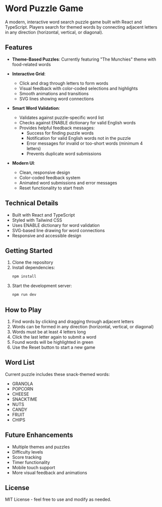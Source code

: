 # Word Puzzle Game

A modern, interactive word search puzzle game built with React and TypeScript. Players search for themed words by connecting adjacent letters in any direction (horizontal, vertical, or diagonal).

## Features

- **Theme-Based Puzzles**: Currently featuring "The Munchies" theme with food-related words
- **Interactive Grid**:

  - Click and drag through letters to form words
  - Visual feedback with color-coded selections and highlights
  - Smooth animations and transitions
  - SVG lines showing word connections

- **Smart Word Validation**:

  - Validates against puzzle-specific word list
  - Checks against ENABLE dictionary for valid English words
  - Provides helpful feedback messages:
    - Success for finding puzzle words
    - Notification for valid English words not in the puzzle
    - Error messages for invalid or too-short words (minimum 4 letters)
    - Prevents duplicate word submissions

- **Modern UI**:
  - Clean, responsive design
  - Color-coded feedback system
  - Animated word submissions and error messages
  - Reset functionality to start fresh

## Technical Details

- Built with React and TypeScript
- Styled with Tailwind CSS
- Uses ENABLE dictionary for word validation
- SVG-based line drawing for word connections
- Responsive and accessible design

## Getting Started

1. Clone the repository
2. Install dependencies:
   ```bash
   npm install
   ```
3. Start the development server:
   ```bash
   npm run dev
   ```

## How to Play

1. Find words by clicking and dragging through adjacent letters
2. Words can be formed in any direction (horizontal, vertical, or diagonal)
3. Words must be at least 4 letters long
4. Click the last letter again to submit a word
5. Found words will be highlighted in green
6. Use the Reset button to start a new game

## Word List

Current puzzle includes these snack-themed words:

- GRANOLA
- POPCORN
- CHEESE
- SNACKTIME
- NUTS
- CANDY
- FRUIT
- CHIPS

## Future Enhancements

- Multiple themes and puzzles
- Difficulty levels
- Score tracking
- Timer functionality
- Mobile touch support
- More visual feedback and animations

## License

MIT License - feel free to use and modify as needed.
